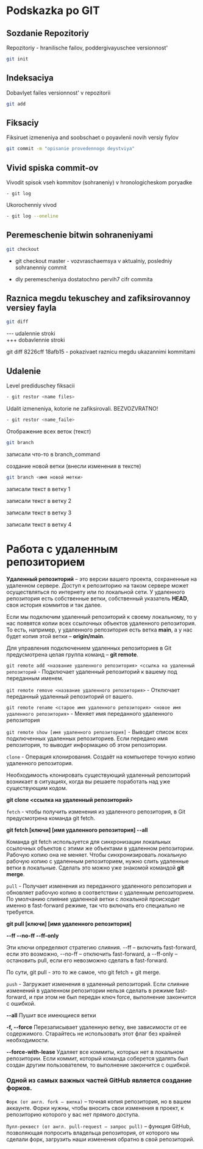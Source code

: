 # Podskazka po GIT

## Sozdanie Repozitoriy
Repozitoriy - hranilische failov, poddergivayuschee versionnost'
```sh
git init
```
## Indeksaciya 
Dobavlyet failes versionnost' v repozitorii
```sh
git add
``` 
## Fiksaciy 
Fiksiruet izmeneniya and soobschaet o poyavlenii novih versiy fiylov
```sh
git commit -m "opisanie provedennogo deystviya"
```
## Vivid spiska commit-ov
Vivodit spisok vseh kommitov (sohraneniy) v hronologicheskom poryadke
```
- git log
```  
Ukorochenniy vivod
```sh
- git log --oneline
```
## Peremeschenie bitwin sohraneniyami
```sh
git checkout
```  
- git checkout master - vozvraschaemsya v aktualniy, posledniy sohranenniy commit

- dly peremescheniya dostatochno pervih7 cifr commita
## Raznica megdu tekuschey and zafiksirovannoy versiey fayla
```sh
git diff
``` 
--- udalennie stroki  
+++ dobavlennie stroki

git diff 8226cff 18afb15 - pokazivaet raznicu megdu ukazannimi kommitami

## Udalenie
Level prediduschey fiksacii
```sh
- git restor <name files>
```
Udalit izmeneniya, kotorie ne zafiksirovali. BEZVOZVRATNO!  
```sh
- git restor <name_faile>
```

Отображение всех веток (текст)
```sh
git branch
```

записали что-то в branch_command

создание новой ветки (внесли изменения в тексте)
```sh
git branch <имя новой метки>
```
 
записали текст в ветку 1

записали текст в ветку 2

записали текст в ветку 3

записали текст в ветку 4


# Работа с удаленным репозиторием

**Удаленный репозиторий** – это версии вашего проекта, сохраненные на удаленном сервере. Доступ к репозиторию на таком сервере может осуществляться по интернету или по локальной сети. У удаленного репозитория есть собственные ветки, собственный указатель **HEAD**, своя история коммитов и так далее.

Если мы подключим удаленный репозиторий к своему локальному, то у нас появятся копии всех ссылочных объектов удаленного репозитория. То есть, например, у удаленного репозитория есть ветка **main**, а у нас будет копия этой ветки – **origin/main**.

Для управления подключением удаленных репозиториев в Git предусмотрена целая группа команд – **git remote**.

```git remote add <название удаленного репозитория> <ссылка на удаленный репозиторий``` - Подключает удаленный репозиторий к вашему под переданным именем.

```git remote remove <название удаленного репозитория>``` - Отключает переданный удаленный репозиторий от вашего.

```git remote rename <старое имя удаленного репозитория> <новое имя удаленного репозитория>``` - Меняет имя переданного удаленного репозитория

```git remote show [имя удаленного репозитория]``` - Выводит список всех подключенных удаленных репозиториев. Если передано имя репозитория, то выводит информацию об этом репозитории.

```clone``` - Операция клонирования. Создаёт на компьютере точную копию удаленного репозитория. 

Необходимость клонировать существующий удаленный репозиторий возникает в ситуациях, когда вы решаете поработать над уже существующим кодом.

**git clone <ссылка на удаленный репозиторий>**

```fetch``` - чтобы получить изменения из удаленного репозитория, в Git предусмотрена команда git fetch.

**git fetch [ключи] [имя удаленного репозитория] --all**

Команда git fetch используется для синхронизации локальных ссылочных объектов с этими же объектами в удаленном репозитории. Рабочую копию она не меняет. Чтобы синхронизировать локальную рабочую копию с удаленным репозиторием, нужно слить удаленные ветки в локальные. Сделать это можно уже знакомой командой **git merge**.

```pull``` - Получает изменения из переданного удаленного репозитория и обновляет рабочую копию в соответствии с удаленным репозиторием. По умолчанию слияние удаленной ветки с локальной происходит именно в fast-forward режиме, так что включать его специально не требуется.

**git pull [ключи] [имя удаленного репозитория]**

**--ff
--no-ff
--ff-only**

Эти ключи определяют стратегию слияния. --ff – включить fast-forward, если это возможно, --no-ff – отключить fast-forward, а --ff-only – остановить pull, если его невозможно сделать в fast-forward.

По сути, git pull - это то же самое, что git fetch + git merge.

```push``` - Загружает изменения в удаленный репозиторий. Если слияние изменений в удаленном репозитории нельзя сделать в режиме fast-forward, и при этом не был передан ключ force, выполнение закончится с ошибкой.

**--all**
Пушит все имеющиеся ветки

**-f, --force**
Перезаписывает удаленную ветку, вне зависимости от ее содержимого. Старайтесь не использовать этот флаг без крайней необходимости.

**--force-with-lease**
Удаляет все коммиты, которых нет в локальном репозитории. Если коммит, который команда соберется удалять был создан другим пользователем, то выполнение закончится с ошибкой.

### Одной из самых важных частей GitHub является создание форков.

```Форк (от англ. fork – вилка)``` – точная копия репозитория, но в вашем аккаунте. Форки нужны, чтобы вносить свои изменения в проект, к репозиторию которого у вас нет прямого доступа.

```Пулл-реквест (от англ. pull-request – запрос pull)``` – функция GitHub, позволяющая попросить владельца репозитория, от которого мы сделали форк, загрузить наши изменения обратно в свой репозиторий.

